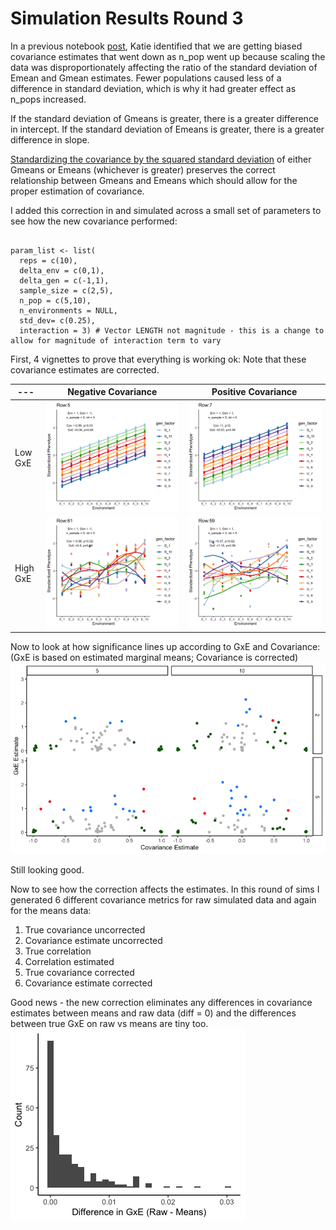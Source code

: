 # Simulation Results Round 3

In a previous notebook [post](https://github.com/RCN-ECS/CnGV/blob/master/notebook/20200408_KEL_MultiplePop_CnGv_GxE_UPDATE2.Rmd), Katie identified that we are getting biased covariance estimates that went down as n_pop went up because scaling the data was disproportionately affecting the ratio of the standard deviation of Emean and Gmean estimates. Fewer populations caused less of a difference in standard deviation, which is why it had greater effect as n_pops increased. 

If the standard deviation of Gmeans is greater, there is a greater difference in intercept. 
If the standard deviation of Emeans is greater, there is a greater difference in slope. 

[Standardizing the covariance by the squared standard deviation](https://github.com/RCN-ECS/CnGV/blob/master/notebook/20200413%20Screen%20Shot%202020-04-09%20at%201.23.04%20PM.png) of either Gmeans or Emeans (whichever is greater) preserves the correct relationship between Gmeans and Emeans which should allow for the proper estimation of covariance.    

I added this correction in and simulated across a small set of parameters to see how the new covariance performed: 
```{param list}

param_list <- list( 
  reps = c(10),
  delta_env = c(0,1),
  delta_gen = c(-1,1),
  sample_size = c(2,5), 
  n_pop = c(5,10), 
  n_environments = NULL,
  std_dev= c(0.25),
  interaction = 3) # Vector LENGTH not magnitude - this is a change to allow for magnitude of interaction term to vary

```
First, 4 vignettes to prove that everything is working ok: Note that these covariance estimates are corrected.

| --- | Negative Covariance | Positive Covariance | 
| --- | --- | --- | 
| Low GxE| ![image](https://github.com/RCN-ECS/CnGV/blob/master/results/notebook_figs/plot_row5.png) | ![image](https://github.com/RCN-ECS/CnGV/blob/master/results/notebook_figs/plot_row7.png) |
| High GxE|![image](https://github.com/RCN-ECS/CnGV/blob/master/results/notebook_figs/plot_row61.png) | ![image](https://github.com/RCN-ECS/CnGV/blob/master/results/notebook_figs/plot_row59.png)|

Now to look at how significance lines up according to GxE and Covariance: (GxE is based on estimated marginal means; Covariance is corrected)
![image](https://github.com/RCN-ECS/CnGV/blob/master/results/notebook_figs/CorrectedCov.png)

Still looking good. 

Now to see how the correction affects the estimates. In this round of sims I generated 6 different covariance metrics for raw simulated data and again for the means data: 
1. True covariance uncorrected
2. Covariance estimate uncorrected
3. True correlation 
4. Correlation estimated
5. True covariance corrected
6. Covariance estimate corrected

Good news - the new correction eliminates any differences in covariance estimates between means and raw data (diff = 0) and the differences between true GxE on raw vs means are tiny too. 
![image](https://github.com/RCN-ECS/CnGV/blob/master/results/notebook_figs/hist_gxe%20diffs.png)


